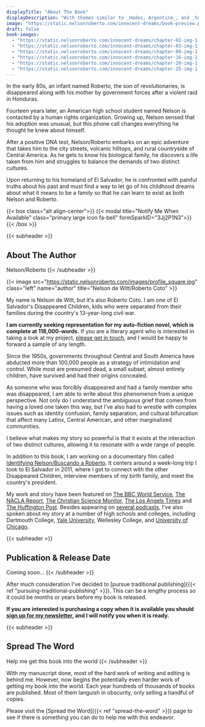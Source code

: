 ```yaml
---
displayTitle: "About The Book"
displayDescription: "With themes similar to _Hades, Argentina_, and _Solito_, _**Waking From Innocent Dreams**_ combines memoir with magical realism and historical fiction. It explores the phenomenon of forced disappearances and asks the question: Can a family who were reunited in the aftermath of war ever truly heal their broken bonds?"
image: "https://static.nelsonroberto.com/innocent-dreams/book-preview.png"
draft: false
book-images:
  - "https://static.nelsonroberto.com/innocent-dreams/chapter-02-img-1.jpg"
  - "https://static.nelsonroberto.com/innocent-dreams/chapter-03-img-1.jpeg"
  - "https://static.nelsonroberto.com/innocent-dreams/chapter-09-img-1.jpeg"
  - "https://static.nelsonroberto.com/innocent-dreams/chapter-16-img-1.jpg"
  - "https://static.nelsonroberto.com/innocent-dreams/chapter-20-img-1.jpg"
  - "https://static.nelsonroberto.com/innocent-dreams/chapter-25-img-1.jpg"
---
```


In the early 80s, an infant named Roberto, the son of revolutionaries, is disappeared along with his mother by government forces after a violent raid in Honduras.

Fourteen years later, an American high school student named Nelson is contacted by a human rights organization. Growing up, Nelson sensed that his adoption was unusual, but this phone call changes everything he thought he knew about himself.

After a positive DNA test, Nelson/Roberto embarks on an epic adventure that takes him to the city streets, volcanic hilltops, and rural countryside of Central America. As he gets to know his biological family, he discovers a life taken from him and struggles to balance the demands of two distinct cultures.

Upon returning to his homeland of El Salvador, he is confronted with painful truths about his past and must find a way to let go of his childhood dreams about what it means to be a family so that he can learn to exist as both Nelson and Roberto.

{{< box class="alt align-center">}}
{{< modal title="Notify Me When Available" class="primary large icon fa-bell" formSparkID="3Jj2P1N3">}}
{{< /box >}}

{{< subheader >}}

## About The Author

Nelson/Roberto
{{< /subheader >}}

{{< image src="https://static.nelsonroberto.com/images/profile_square.jpg" class="left" name="author" title="Nelson de Witt/Roberto Coto" >}}

My name is Nelson de Witt, but it's also Roberto Coto. I am one of El Salvador's Disappeared Children, kids who were separated from their families during the country's 13-year-long civil war.

**I am currently seeking representation for my auto-fiction novel, which is complete at 118,000-words.** If you are a literary agent who is interested in taking a look at my project, [please get in touch](#contact-info), and I would be happy to forward a sample of any length.

Since the 1950s, governments throughout Central and South America have abducted more than 100,000 people as a strategy of intimidation and control. While most are presumed dead, a small subset, almost entirely children, have survived and had their origins concealed.

As someone who was forcibly disappeared and had a family member who was disappeared, I am able to write about this phenomenon from a unique perspective. Not only do I understand the ambiguous grief that comes from having a loved one taken this way, but I’ve also had to wrestle with complex issues such as identity confusion, family separation, and cultural bifurcation that affect many Latinx, Central American, and other marginalized communities.

I believe what makes my story so powerful is that it exists at the interaction of two distinct cultures, allowing it to resonate with a wide range of people.

In addition to this book, I am working on a documentary film called [Identifying Nelson/Buscando a Roberto](https://www.identifyingnelson.com/). It centers around a week-long trip I took to El Salvador in 2011, where I got to connect with the other Disappeared Children, interview members of my birth family, and meet the country's president.

My work and story have been featured on [The BBC World Service](https://www.bbc.co.uk/programmes/w3ct6qpd), [The NACLA Report](https://www.tandfonline.com/doi/full/10.1080/10714839.2024.2356304?src=exp-la#d1e155), [The Christian Science Monitor](https://www.csmonitor.com/World/Americas/Latin-America-Monitor/2013/1019/Former-missing-child-in-El-Salvador-s-civil-war-tells-his-journey-in-film), [The Los Angels Times](https://www.latimes.com/world/la-xpm-2011-jul-13-la-fg-salvador-disappeared-20110713-story.html) and [The Huffington Post](http://www.huffingtonpost.com/2011/11/03/el-salvador-adoption-identifying-nelson_n_1073980.html). Besides appearing on [several podcasts](https://nelsonroberto.com/portfolio/public-speaking/), I’ve also spoken about my story at a number of high schools and colleges, including Dartmouth College, [Yale University](https://erm.yale.edu/event/identifying-nelson-film-qa-filmmaker-nelson-de-witt), Wellesley College, and [University of Chicago](https://www.youtube.com/watch?v=YV57JTa9vlM).

{{< subheader >}}

## Publication & Release Date

Coming soon...
{{< /subheader >}}

After much consideration I've decided to [pursue traditional publishing]({{< ref "pursuing-traditional-publishing" >}}). This can be a lengthy process so it could be months or years before my book is released.

**If you are interested is purchasing a copy when it is available you should [sign up for my newsletter](#subscribe), and I will notify you when it is ready.**

{{< subheader >}}

## Spread The Word

Help me get this book into the world
{{< /subheader >}}

With my manuscript done, most of the hard work of writing and editing is behind me. However, now begins the potentially even harder work of getting my book into the world. Each year hundreds of thousands of books are published. Most of them languish in obscurity, only selling a handful of copies.

Please visit the [Spread the Word]({{< ref "spread-the-word" >}}) page to see if there is something you can do to help me with this endeavor.
